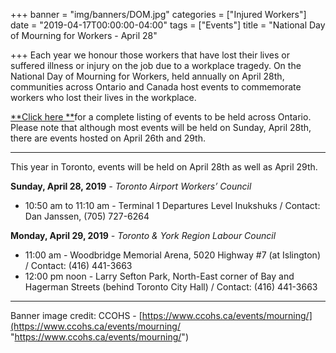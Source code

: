 +++
banner = "img/banners/DOM.jpg"
categories = ["Injured Workers"]
date = "2019-04-17T00:00:00-04:00"
tags = ["Events"]
title = "National Day of Mourning for Workers - April 28"

+++
Each year we honour those workers that have lost their lives or suffered illness or injury on the job due to a workplace tragedy. On the National Day of Mourning for Workers, held annually on April 28th, communities across Ontario and Canada host events to commemorate workers who lost their lives in the workplace.

[**Click here **](https://www.whsc.on.ca/Files/Events/WHSC_DOM2019_EventListing_Apr3a.aspx "Workers Health and Safety Centre")for a complete listing of events to be held across Ontario. Please note that although most events will be held on Sunday, April 28th, there are events hosted on April 26th and 29th.

***

This year in Toronto, events will be held on April 28th as well as April 29th.

**Sunday, April 28, 2019** _- Toronto Airport Workers’ Council_

* 10:50 am to 11:10 am - Terminal 1 Departures Level Inukshuks / Contact: Dan Janssen, (705) 727-6264

**Monday, April 29, 2019** _- Toronto & York Region Labour Council_

* 11:00 am - Woodbridge Memorial Arena, 5020 Highway #7 (at Islington) / Contact: (416) 441-3663
* 12:00 pm noon - Larry Sefton Park, North-East corner of Bay and Hagerman Streets (behind Toronto City Hall) / Contact: (416) 441-3663

***

Banner image credit: CCOHS - [https://www.ccohs.ca/events/mourning/](https://www.ccohs.ca/events/mourning/ "https://www.ccohs.ca/events/mourning/")
